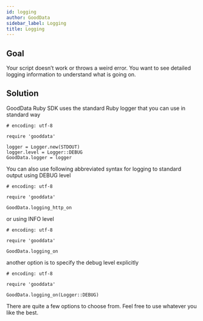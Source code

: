 ```yaml
---
id: logging
author: GoodData
sidebar_label: Logging
title: Logging
---
```


Goal
-------

Your script doesn’t work or throws a weird error. You want to see
detailed logging information to understand what is going on.

Solution
--------

GoodData Ruby SDK uses the standard Ruby logger that you can use in
standard way

    # encoding: utf-8

    require 'gooddata'

    logger = Logger.new(STDOUT)
    logger.level = Logger::DEBUG
    GoodData.logger = logger

You can also use following abbreviated syntax for logging to standard
output using DEBUG level

    # encoding: utf-8

    require 'gooddata'

    GoodData.logging_http_on

or using INFO level

    # encoding: utf-8

    require 'gooddata'

    GoodData.logging_on

another option is to specify the debug level explicitly

    # encoding: utf-8

    require 'gooddata'

    GoodData.logging_on(Logger::DEBUG)

There are quite a few options to choose from. Feel free to use whatever
you like the best.
